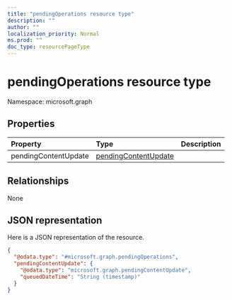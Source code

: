 ```yaml
---
title: "pendingOperations resource type"
description: ""
author: ""
localization_priority: Normal
ms.prod: ""
doc_type: resourcePageType
---
```


# pendingOperations resource type


Namespace: microsoft.graph



## Properties
|Property|Type|Description|
|:---|:---|:---|
|pendingContentUpdate|[pendingContentUpdate](../resources/pendingcontentupdate.md)||

## Relationships
None

## JSON representation
Here is a JSON representation of the resource.
<!-- {
  "blockType": "resource",
  "@odata.type": "microsoft.graph.pendingOperations"
}
-->
``` json
{
  "@odata.type": "#microsoft.graph.pendingOperations",
  "pendingContentUpdate": {
    "@odata.type": "microsoft.graph.pendingContentUpdate",
    "queuedDateTime": "String (timestamp)"
  }
}
```

